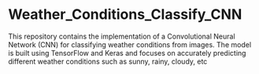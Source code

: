 # Weather_Conditions_Classify_CNN
This repository contains the implementation of a Convolutional Neural Network (CNN) for classifying weather conditions from images. The model is built using TensorFlow and Keras and focuses on accurately predicting different weather conditions such as sunny, rainy, cloudy, etc
